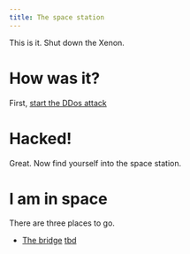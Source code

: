 ```yaml
---
title: The space station
---
```


This is it. Shut down the Xenon.

# How was it?
First, [start the DDos attack](020-ddos.md)

# Hacked!
Great. Now find yourself into the space station.

# I am in space
There are three places to go.
 - [The bridge](050-bridge/index.md)
 [tbd](tbd)
